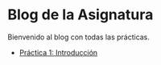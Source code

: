 # Blog de la Asignatura

Bienvenido al blog con todas las prácticas.

- [Práctica 1: Introducción](practica1.md)
